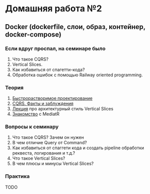 # Домашняя работа №2

## Docker (dockerfile, слои, образ, контейнер, docker-compose)

### Если вдруг проспал, на семинаре было
1) Что такое CQRS? 
2) Vertical Slices.
3) Как избавиться от спагетти-кода?
4) Обработка ошибок с помощью Railway oriented programming.

### Теория
1. [Быстрорастворимое проектирование](https://habr.com/ru/companies/jugru/articles/447308/) 
2. [CQRS. Факты и заблуждения](https://learn.microsoft.com/ru-ru/aspnet/core/host-and-deploy/docker/building-net-docker-images?view=aspnetcore-7.0)
3. [Лекция](https://www.youtube.com/watch?v=SUiWfhAhgQw) про архитектурный стиль Vertical Slices
4. [Знакомство](https://www.youtube.com/watch?v=yozD5Tnd8nw) с MediatR

### Вопросы к семинару
1) Что такое CQRS? Зачем он нужен
2) В чем отличие Query от Command?
3) Как избавиться от спаггети кода и создать pipeline обработки реквеста, логирования и т.д.?
4) Что такое Vertical Slices?
5) В чем плюсы и минусы Vertical Slices?

### Практика
TODO

